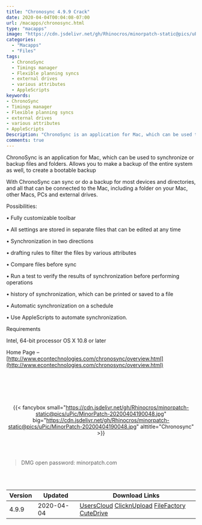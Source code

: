 ```yaml
---
title: "Chronosync 4.9.9 Crack"
date: 2020-04-04T00:04:08-07:00
url: /macapps/chronosync.html
type: "macapps"
image: "https://cdn.jsdelivr.net/gh/Rhinocros/minorpatch-static@pics/uPic/g2MeZM.png"
categories:
  - "Macapps"
  - "Files"
tags:
  - ChronoSync
  - Timings manager
  - Flexible planning syncs
  - external drives
  - various attributes
  - AppleScripts
keywords:
- ChronoSync
- Timings manager
- Flexible planning syncs
- external drives
- various attributes
- AppleScripts
Description: "ChronoSync is an application for Mac, which can be used to synchronize or backup files and folders. Allows you to make a backup of the entire system as well, to create a bootable backup"
comments: true
---
```


ChronoSync is an application for Mac, which can be used to synchronize or backup files and folders. Allows you to make a backup of the entire system as well, to create a bootable backup

With ChronoSync can sync or do a backup for most devices and directories, and all that can be connected to the Mac, including a folder on your Mac, other Macs, PCs and external drives.

Possibilities:

• Fully customizable toolbar

• All settings are stored in separate files that can be edited at any time

• Synchronization in two directions

• drafting rules to filter the files by various attributes

• Compare files before sync

• Run a test to verify the results of synchronization before performing operations

• history of synchronization, which can be printed or saved to a file

• Automatic synchronization on a schedule

• Use AppleScripts to automate synchronization.



Requirements

Intel, 64-bit processor OS X 10.8 or later

Home Page – [http://www.econtechnologies.com/chronosync/overview.html](http://www.econtechnologies.com/chronosync/overview.html)

<br/>
<br/>
<script async src="https://pagead2.googlesyndication.com/pagead/js/adsbygoogle.js"></script>
<ins class="adsbygoogle"
     style="display:block; text-align:center;"
     data-ad-layout="in-article"
     data-ad-format="fluid"
     data-ad-client="ca-pub-8746275014476192"
     data-ad-slot="5144997159"></ins>
<script>
     (adsbygoogle = window.adsbygoogle || []).push({});
</script>
<br/>
<br/>


<center>

{{< fancybox small="https://cdn.jsdelivr.net/gh/Rhinocros/minorpatch-static@pics/uPic/MinorPatch-20200404190048.jpg" big="https://cdn.jsdelivr.net/gh/Rhinocros/minorpatch-static@pics/uPic/MinorPatch-20200404190048.jpg" alttitle="Chronosync" >}}

</center>

<br/>
<br/>


> DMG open password: minorpatch.com

<br/>

<br/>
<div id="history_version" class="history_version">

| Version | Updated | Download Links |
| ---- | ---- | ---- |
| 4.9.9 | 2020-04-04 | [UsersCloud](https://ouo.io/GCIKBA)   [ClicknUpload](https://ouo.io/dsqrgVw)   [FileFactory](https://ouo.io/PnVD86)   [CuteDrive](https://ouo.io/KuvBmC) |

</div>

